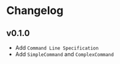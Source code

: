 # Changelog

## v0.1.0

* Add `Command Line Specification`
* Add `SimpleCommand` and `ComplexCommand`
